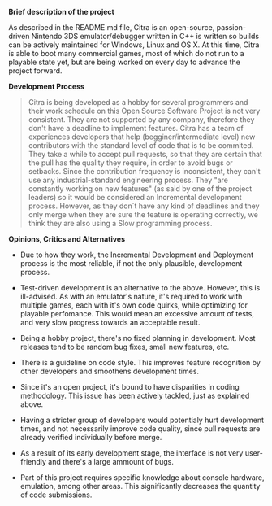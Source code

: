 
**Brief description of the project**

As described in the README.md file, Citra is an open-source, passion-driven Nintendo 3DS emulator/debugger written in C++ is written so builds can be actively maintained for Windows, Linux and OS X. At this time, Citra is able to boot many commercial games, most of which do not run to a playable state yet, but are being worked on every day to advance the project forward.


**Development Process**

>Citra is being developed as a hobby for several programmers and their work schedule on this Open Source Software Project is not very consistent. They are not supported by any company, therefore they don't have a deadline to implement features. Citra has a team of experiences developers that help (begginer/intermediate level) new contributors with the standard level of code that is to be commited. They take a while to accept pull requests, so that they are certain that the pull has the quality they require, in order to avoid bugs or setbacks.
  >Since the contribution frequency is inconsistent, they can't use any industrial-standard engineering process. They "are constantly working on new features" (as said by one of the project leaders) so it would be considered an Incremental development process. However, as they don´t have any kind of deadlines and they only merge when they are sure the feature is operating correctly, we think they are also using a Slow programming process.


**Opinions, Critics and Alternatives**

- Due to how they work, the Incremental Development and Deployment process is the most reliable, if not the only plausible, development process.
- Test-driven development is an alternative to the above. However, this is ill-advised. As with an emulator's nature, it's required to work with multiple games, each with it's own code quirks, while optimizing for playable perfomance. This would mean an excessive amount of tests, and very slow progress towards an acceptable result.

- Being a hobby project, there's no fixed planning in development. Most releases tend to be random bug fixes, small new features, etc.
- There is a guideline on code style. This improves feature recognition by other developers and smoothens development times.
- Since it's an open project, it's bound to have disparities in coding methodology. This issue has been actively tackled, just as explained above.
- Having a stricter group of developers would potentialy hurt development times, and not necessarily improve code quality, since pull requests are already verified individually before merge.

- As a result of its early development stage, the interface is not very user-friendly and there's a large ammount of bugs.
- Part of this project requires specific knowledge about console hardware, emulation, among other areas. This significantly decreases the quantity of code submissions.
